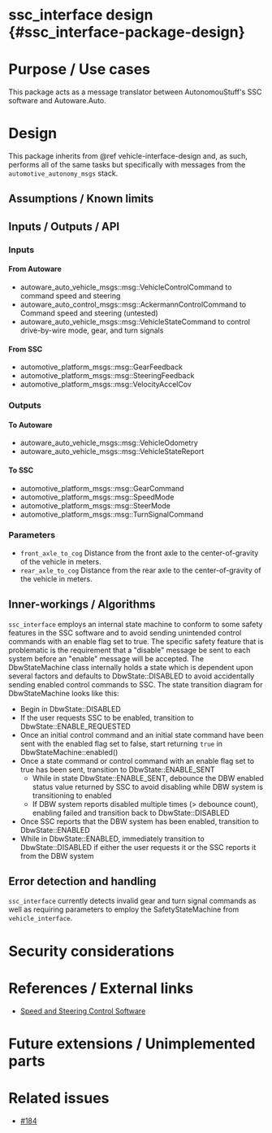 ssc_interface design {#ssc_interface-package-design}
====================


# Purpose / Use cases
This package acts as a message translator between AutonomouStuff's SSC software and Autoware.Auto.


# Design
This package inherits from @ref vehicle-interface-design and, as such, performs all of the same tasks but specifically with messages from the `automotive_autonomy_msgs` stack.


## Assumptions / Known limits
<!-- Required -->

## Inputs / Outputs / API

### Inputs

#### From Autoware
- autoware_auto_vehicle_msgs::msg::VehicleControlCommand to command speed and steering
- autoware_auto_control_msgs::msg::AckermannControlCommand to Command speed and steering (untested)
- autoware_auto_vehicle_msgs::msg::VehicleStateCommand to control drive-by-wire mode, gear, and turn signals

#### From SSC
- automotive_platform_msgs::msg::GearFeedback
- automotive_platform_msgs::msg::SteeringFeedback
- automotive_platform_msgs::msg::VelocityAccelCov

### Outputs

#### To Autoware
- autoware_auto_vehicle_msgs::msg::VehicleOdometry
- autoware_auto_vehicle_msgs::msg::VehicleStateReport

#### To SSC
- automotive_platform_msgs::msg::GearCommand
- automotive_platform_msgs::msg::SpeedMode
- automotive_platform_msgs::msg::SteerMode
- automotive_platform_msgs::msg::TurnSignalCommand

### Parameters
- `front_axle_to_cog` Distance from the front axle to the center-of-gravity of the vehicle in meters.
- `rear_axle_to_cog` Distance from the rear axle to the center-of-gravity of the vehicle in meters.


## Inner-workings / Algorithms
`ssc_interface` employs an internal state machine to conform to some safety features in the SSC software and to avoid sending unintended control commands with an enable flag set to true.
The specific safety feature that is problematic is the requirement that a "disable" message be sent to each system before an "enable" message will be accepted.
The DbwStateMachine class internally holds a state which is dependent upon several factors and defaults to DbwState::DISABLED to avoid accidentally sending enabled control commands to SSC.
The state transition diagram for DbwStateMachine looks like this:

- Begin in DbwState::DISABLED
- If the user requests SSC to be enabled, transition to DbwState::ENABLE_REQUESTED
- Once an initial control command and an initial state command have been sent with the enabled flag set to false, start returning `true` in DbwStateMachine::enabled()
- Once a state command or control command with an enable flag set to true has been sent, transition to DbwState::ENABLE_SENT
  - While in state DbwState::ENABLE_SENT, debounce the DBW enabled status value returned by SSC to avoid disabling while DBW system is transitioning to enabled
  - If DBW system reports disabled multiple times (> debounce count), enabling failed and transition back to DbwState::DISABLED
- Once SSC reports that the DBW system has been enabled, transition to DbwState::ENABLED
- While in DbwState::ENABLED, immediately transition to DbwState::DISABLED if either the user requests it or the SSC reports it from the DBW system


## Error detection and handling
`ssc_interface` currently detects invalid gear and turn signal commands as well as requiring parameters to employ the SafetyStateMachine from `vehicle_interface`.


# Security considerations
<!-- Required -->
<!-- Things to consider:
- Spoofing (How do you check for and handle fake input?)
- Tampering (How do you check for and handle tampered input?)
- Repudiation (How are you affected by the actions of external actors?).
- Information Disclosure (Can data leak?).
- Denial of Service (How do you handle spamming?).
- Elevation of Privilege (Do you need to change permission levels during execution?) -->


# References / External links
- [Speed and Steering Control Software](https://autonomoustuff.com/product/astuff-speed-steering-control-software/)

# Future extensions / Unimplemented parts
<!-- Optional -->


# Related issues
- [#184](https://gitlab.com/autowarefoundation/autoware.auto/AutowareAuto/-/issues/184)
